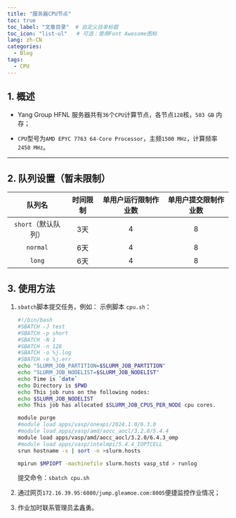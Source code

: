 ```yaml
---
title: "服务器CPU节点"
toc: true
toc_label: "文章目录"  # 自定义目录标题
toc_icon: "list-ul"   # 可选：使用Font Awesome图标
lang: zh-CN
categories:
  - Blog
tags:
  - CPU
---
```


## 1. 概述

- Yang Group HFNL 服务器共有`36`个`CPU`计算节点，各节点`128`核，`503 GB` 内存；

- `CPU`型号为`AMD EPYC 7763 64-Core Processor`，主频`1500 MHz`，计算频率`2450 MHz`。

---

## 2. 队列设置（暂未限制）

| **队列名**       | **时间限制** | **单用户运行限制作业数** | **单用户提交限制作业数** |
|:----------------:|:-----------:|:-----------------------:|:-----------------------:|
| `short`（默认队列） | 3天         | 4                      | 8                      |
| `normal`         | 6天         | 4                      | 8                      |
| `long`           | 6天         | 4                      | 8                      |

## 3. 使用方法

1. `sbatch`脚本提交任务，例如：
    示例脚本 `cpu.sh`：

    ```bash
    #!/bin/bash
    #SBATCH -J test
    #SBATCH -p short
    #SBATCH -N 1
    #SBATCH -n 128
    #SBATCH -o %j.log
    #SBATCH -e %j.err
    echo "SLURM_JOB_PARTITION=$SLURM_JOB_PARTITION"
    echo "SLURM_JOB_NODELIST=$SLURM_JOB_NODELIST"
    echo Time is `date`
    echo Directory is $PWD
    echo This job runs on the following nodes:
    echo $SLURM_JOB_NODELIST
    echo This job has allocated $SLURM_JOB_CPUS_PER_NODE cpu cores.

    module purge
    #module load apps/vasp/oneapi/2024.1.0/6.3.0
    #module load apps/vasp/amd/aocc_aocl/3.2.0/5.4.4
    module load apps/vasp/amd/aocc_aocl/3.2.0/6.4.3_omp
    #module load apps/vasp/intelmpi/5.4.4_IOPTCELL
    srun hostname -s | sort -n >slurm.hosts

    mpirun $MPIOPT -machinefile slurm.hosts vasp_std > runlog
    ```

    提交命令：`sbatch cpu.sh`
2. 通过网页`172.16.39.95:6080/jump.gleamoe.com:8005`便捷监控作业情况；
3. 作业加时联系管理员孟鑫勇。
